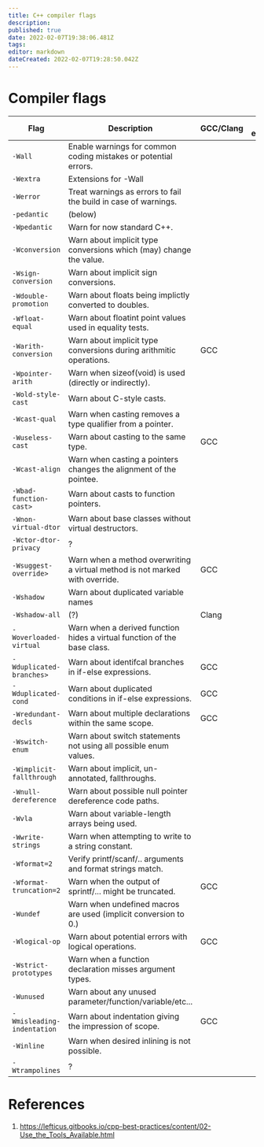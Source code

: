 ```yaml
---
title: C++ compiler flags
description: 
published: true
date: 2022-02-07T19:38:06.481Z
tags: 
editor: markdown
dateCreated: 2022-02-07T19:28:50.042Z
---
```


# Compiler flags

Flag | Description | GCC/Clang | MSVC equivelant | Motivation
--- | --- | --- | --- | ---
`-Wall` | Enable warnings for common coding mistakes or potential errors. |
`-Wextra` | Extensions for -Wall |
`-Werror` | Treat warnings as errors to fail the build in case of warnings.
`-pedantic` | (below)
`-Wpedantic` | Warn for now standard C++.
`-Wconversion` | Warn about implicit type conversions which (may) change the value.
`-Wsign-conversion` | Warn about implicit sign conversions.
`-Wdouble-promotion` | Warn about floats being implictly converted to doubles.
`-Wfloat-equal` | Warn about floatint point values used in equality tests.
`-Warith-conversion` | Warn about implicit type conversions during arithmitic operations. | GCC |
`-Wpointer-arith` | Warn when sizeof(void) is used (directly or indirectly).
`-Wold-style-cast` | Warn about C-style casts.
`-Wcast-qual` | Warn when casting removes a type qualifier from a pointer.
`-Wuseless-cast` | Warn about casting to the same type. | GCC
`-Wcast-align` | Warn when casting a pointers changes the alignment of the pointee.
`-Wbad-function-cast>` | Warn about casts to function pointers.
`-Wnon-virtual-dtor` | Warn about base classes without virtual destructors.
`-Wctor-dtor-privacy` | ?
`-Wsuggest-override>` | Warn when a method overwriting a virtual method is not marked with override. | GCC
`-Wshadow`  | Warn about duplicated variable names
`-Wshadow-all` | (?) | Clang
`-Woverloaded-virtual` | Warn when a derived function hides a virtual function of the base class.
`-Wduplicated-branches>` | Warn about identifcal branches in if-else expressions. | GCC
`-Wduplicated-cond` | Warn about duplicated conditions in if-else expressions. | GCC
`-Wredundant-decls` | Warn about multiple declarations within the same scope. | GCC
`-Wswitch-enum` | Warn about switch statements not using all possible enum values.
`-Wimplicit-fallthrough` | Warn about implicit, un-annotated, fallthroughs.
`-Wnull-dereference` | Warn about possible null pointer dereference code paths.
`-Wvla` | Warn about variable-length arrays being used.
`-Wwrite-strings` | Warn when attempting to write to a string constant.
`-Wformat=2` | Verify printf/scanf/.. arguments and format strings match.
`-Wformat-truncation=2` | Warn when the output of sprintf/... might be truncated. | GCC
`-Wundef` | Warn when undefined macros are used (implicit conversion to 0.)
`-Wlogical-op` | Warn about potential errors with logical operations. | GCC
`-Wstrict-prototypes` | Warn when a function declaration misses argument types.
`-Wunused` | Warn about any unused parameter/function/variable/etc...
`-Wmisleading-indentation` | Warn about indentation giving the impression of scope. | GCC
`-Winline` | Warn when desired inlining is not possible.
`-Wtrampolines` | ?

# References

1. https://lefticus.gitbooks.io/cpp-best-practices/content/02-Use_the_Tools_Available.html
